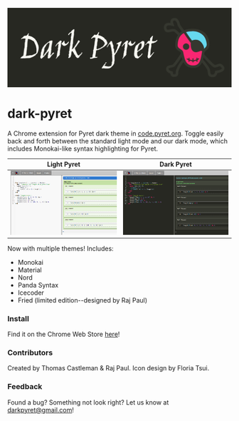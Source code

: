 ![](https://raw.githubusercontent.com/thomascastleman/dark-pyret/master/images/dark-pyret-banner.png)

# dark-pyret
A Chrome extension for Pyret dark theme in [code.pyret.org](https://code.pyret.org/). Toggle easily back and forth between the standard light mode and our dark mode, which includes Monokai-like syntax highlighting for Pyret.

Light Pyret             |  Dark Pyret
:-------------------------:|:-------------------------:
![](https://raw.githubusercontent.com/thomascastleman/dark-pyret/master/images/light-pyret-demo.png)  |  ![](https://raw.githubusercontent.com/thomascastleman/dark-pyret/master/images/dark-pyret-demo.png)

Now with multiple themes!
Includes:
- Monokai
- Material
- Nord
- Panda Syntax
- Icecoder
- Fried (limited edition--designed by Raj Paul)

### Install
Find it on the Chrome Web Store [here](https://chrome.google.com/webstore/detail/dark-pyret/jahmdeebfkoocpblokbimjnebdogpflo)!

### Contributors
Created by Thomas Castleman & Raj Paul. Icon design by Floria Tsui.

### Feedback
Found a bug? Something not look right? Let us know at darkpyret@gmail.com!
